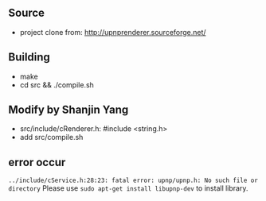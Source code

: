 ##  Source
* project clone from: http://upnprenderer.sourceforge.net/

##  Building
* make 
* cd src && ./compile.sh

##  Modify by Shanjin Yang
* src/include/cRenderer.h: #include <string.h>
* add src/compile.sh

## error occur
`../include/cService.h:28:23: fatal error: upnp/upnp.h: No such file or directory`
Please use `sudo apt-get install libupnp-dev` to install library.
